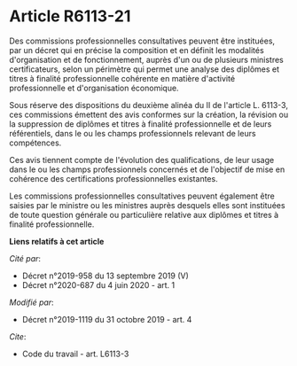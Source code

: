 # Article R6113-21

Des commissions professionnelles consultatives peuvent être instituées, par un décret qui en précise la composition et en
définit les modalités d'organisation et de fonctionnement, auprès d'un ou de plusieurs ministres certificateurs, selon un
périmètre qui permet une analyse des diplômes et titres à finalité professionnelle cohérente en matière d'activité
professionnelle et d'organisation économique.

Sous réserve des dispositions du deuxième alinéa du II de l'article L. 6113-3, ces commissions émettent des avis conformes
sur la création, la révision ou la suppression de diplômes et titres à finalité professionnelle et de leurs référentiels,
dans le ou les champs professionnels relevant de leurs compétences.

Ces avis tiennent compte de l'évolution des qualifications, de leur usage dans le ou les champs professionnels concernés et
de l'objectif de mise en cohérence des certifications professionnelles existantes.

Les commissions professionnelles consultatives peuvent également être saisies par le ministre ou les ministres auprès
desquels elles sont instituées de toute question générale ou particulière relative aux diplômes et titres à finalité
professionnelle.

**Liens relatifs à cet article**

_Cité par_:

  - Décret n°2019-958 du 13 septembre 2019 (V)
  - Décret n°2020-687 du 4 juin 2020 - art. 1

_Modifié par_:

  - Décret n°2019-1119 du 31 octobre 2019 - art. 4

_Cite_:

  - Code du travail - art. L6113-3
